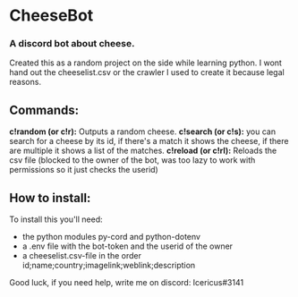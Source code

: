 # CheeseBot

### A discord bot about cheese.

Created this as a random project on the side while learning python.
I wont hand out the cheeselist.csv or the crawler I used to create it because legal reasons.

## Commands:

**c!random (or c!r):** Outputs a random cheese.
**c!search (or c!s):** you can search for a cheese by its id, if there's a match it shows the cheese, if there are multiple it shows a list of the matches.
**c!reload (or c!rl):** Reloads the csv file (blocked to the owner of the bot, was too lazy to work with permissions so it just checks the userid)


## How to install:

To install this you'll need:
- the python modules py-cord and python-dotenv
- a .env file with the bot-token and the userid of the owner
- a cheeselist.csv-file in the order id;name;country;imagelink;weblink;description


Good luck, if you need help, write me on discord: Icericus#3141
